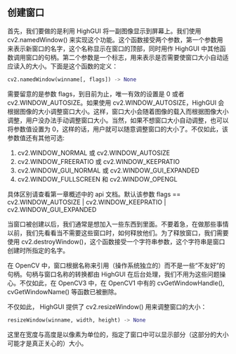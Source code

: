 ## 创建窗口

首先，我们要做的是利用 HighGUI 将一副图像显示到屏幕上。我们使用 cv2.namedWindow() 来实现这个功能。这个函数接受两个参数，第一个参数用来表示新窗口的名字，这个名称显示在窗口的顶部，同时用作 HighGUI 中其他函数调用窗口的句柄。第二个参数是一个标志，用来表示是否需要使窗口大小自动适应读入的大小。下面是这个函数的定义：
```python
cv2.namedWindow(winname[, flags]) -> None
```
需要留意的是参数 flags，到目前为止，唯一有效的设置是 0 或者 cv2.WINDOW_AUTOSIZE。如果使用 cv2.WINDOW_AUTOSIZE，HighGUI 会根据图像的大小调整窗口大小。这样，窗口大小会随着图像的载入而根据图像大小调整，用户没办法手动调整窗口大小。当然，如果不想窗口大小自动调整，也可以将参数值设置为 0，这样的话，用户就可以随意调整窗口的大小了。不仅如此，该参数值还有其他可选:
1. cv2.WINDOW_NORMAL 或 cv2.WINDOW_AUTOSIZE
2. cv2.WINDOW_FREERATIO 或 cv2.WINDOW_KEEPRATIO
3. cv2.WINDOW_GUI_NORMAL 或 cv2.WINDOW_GUI_EXPANDED
4. cv2.WINDOW_FULLSCREEN 和 cv2.WINDOW_OPENGL

具体区别请查看第一章概述中的 api 文档。默认该参数 flags == cv2.WINDOW_AUTOSIZE | cv2.WINDOW_KEEPRATIO | cv2.WINDOW_GUI_EXPANDED

当窗口被创建以后，我们通常是想加入一些东西到里面。不要着急，在做那些事情以前，我们先看看当不需要这些窗口时，如何释放他们。为了释放窗口，我们需要使用 cv2.destroyWindow()，这个函数接受一个字符串参数，这个字符串是窗口创建时所指定的名字。

在 OpenCV 中，窗口根据名称来引用（操作系统独立的）而不是一些“不友好”的句柄。句柄与窗口名称的转换都由 HighGUI 在后台处理，我们不用为这些问题操心。不仅如此，在 OpenCV3 中，在 OpenCV1 中有的 cvGetWindowHandle(), cvGetWindowName() 等函数已被删除。

不仅如此， HighGUI 提供了 cv2.resizeWindow() 用来调整窗口的大小：
```python
resizeWindow(winname, width, height) -> None
```
这里在宽度与高度是以像素为单位的，指定了窗口中可以显示部分（这部分的大小可能才是真正关心的）大小。
